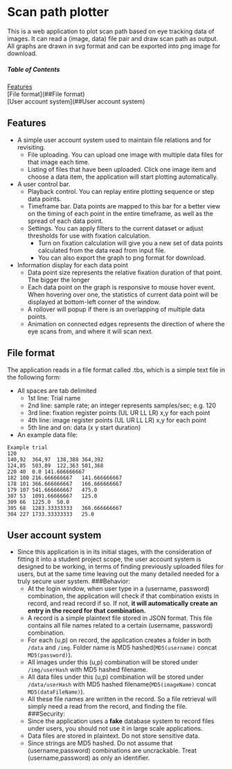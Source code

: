Scan path plotter
===============

This is a web application to plot scan path based on eye tracking data of images. It can read a (image, data) file pair and draw scan path as output. All graphs are drawn in svg format and can be exported into png image for download.

##### Table of Contents  
[Features](##Features)  
[File format](##File format)  
[User account system](##User account system)

Features
---------------
* A simple user account system used to maintain file relations and for revisiting.
    * File uploading. You can upload one image with multiple data files for that image each time.
    * Listing of files that have been uploaded. Click one image item and choose a data item, the application will start plotting automatically.
* A user control bar.
    * Playback control. You can replay entire plotting sequence or step data points.
    * Timeframe bar. Data points are mapped to this bar for a better view on the timing of each point in the entire timeframe, as well as the spread of each data point.
    * Settings. You can apply filters to the current dataset or adjust thresholds for use with fixation calculation.
        * Turn on fixation calculation will give you a new set of data points calculated from the data read from input file.
        * You can also export the graph to png format for download.
* Information display for each data point
    * Data point size represents the relative fixation duration of that point. The bigger the longer
    * Each data point on the graph is responsive to mouse hover event. When hovering over one, the statistics of current data point will be displayed at bottom-left corner of the window.
    * A rollover will popup if there is an overlapping of multiple data points.
    * Animation on connected edges represents the direction of where the eye scans from, and where it will scan next.

File format
---------------
The application reads in a file format called .tbs, which is a simple text file in the following form:
* All spaces are tab delimited
    * 1st line: Trial name
    * 2nd line: sample rate; an integer represents samples/sec; e.g. 120
    * 3rd line: fixation register points (UL UR LL LR) x,y for each point
    * 4th line: image register points (UL UR LL LR) x,y for each point
    * 5th line and on: data (x y start duration)
* An example data file:

```
Example trial
120
140,92	364,97	138,388	364,392
124,85	503,89	122,363	501,368
220	40	0.0	141.666666667
182	100	216.666666667	141.666666667
178	101	366.666666667	166.666666667
179	107	541.666666667	475.0
307	53	1091.66666667	125.0
309	66	1225.0	50.0
305	68	1283.33333333	366.666666667
304	227	1733.33333333	25.0
```

User account system
---------------
* Since this application is in its initial stages, with the consideration of fitting it into a student project scope, the user account system is designed to be working, in terms of finding previously uploaded files for users, but at the same time leaving out the many detailed needed for a truly secure user system.
###Behavior:
  * At the login window, when user type in a (username, password) combination, the application will check if that combination exists in record, and read record if so. If not, **it will automatically create an entry in the record for that combination.**
  * A record is a simple plaintext file stored in JSON format. This file contains all file names related to a certain (username, password) combination.
  * For each (u,p) on record, the application creates a folder in both ```/data``` and ```/img```. Folder name is MD5 hashed(```MD5(username)``` concat ```MD5(password)```).
  * All images under this (u,p) combination will be stored under ```/img/userHash``` with MD5 hashed filename.
  * All data files under this (u,p) combination will be stored under ```/data/userHash``` with MD5 hashed filename(```MD5(imageName)``` concat ```MD5(dataFileName)```).
  * All these file names are written in the record. So a file retrieval will simply need a read from the record, and finding the file.
###Security:
  * Since the application uses a **fake** database system to record files under users, you should not use it in large scale applications.
  * Data files are stored in plaintext. Do not store sensitive data.
  * Since strings are MD5 hashed. Do not assume that (username,password) combinations are uncrackable. Treat (username,password) as only an identifier.
